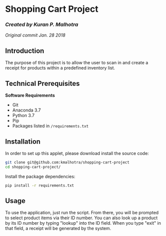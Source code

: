 # Shopping Cart Project
<i><h3>Created by Kuran P. Malhotra</h3></i>
<i><p>Original commit Jan. 28 2018</p></i>

## Introduction

The purpose of this project is to allow the user to scan in and create a receipt for products within a predefined inventory list. 

## Technical Prerequisites

<b>Software Requirements</b>
- Git
- Anaconda 3.7
- Python 3.7
- Pip
- Packages listed in `/requirements.txt`

## Installation

In order to set up this applet, please download install the source code:

```sh
git clone git@github.com:kmalhotra/shopping-cart-project
cd shopping-cart-project/
```

Install the package dependencies:

```sh
pip install -r requirements.txt
```

## Usage

To use the application, just run the script. From there, you will be prompted to select product items via their ID number. You can also look up a product by its ID number by typing "lookup" into the ID field. When you type "exit" in that field, a receipt will be generated by the system.
